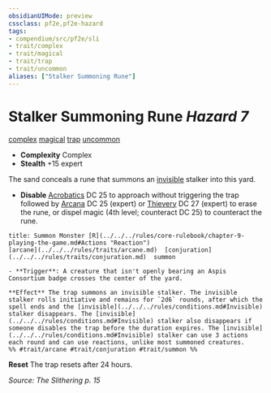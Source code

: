 ```yaml
---
obsidianUIMode: preview
cssclass: pf2e,pf2e-hazard
tags:
- compendium/src/pf2e/sli
- trait/complex
- trait/magical
- trait/trap
- trait/uncommon
aliases: ["Stalker Summoning Rune"]
---
```

# Stalker Summoning Rune *Hazard 7*  
[complex](../../../rules/traits/complex.md)  [magical](../../../rules/traits/magical.md)  [trap](../../../rules/traits/trap.md)  [uncommon](../../../rules/traits/uncommon.md)  

- **Complexity** Complex
- **Stealth** +15 expert  

The sand conceals a rune that summons an [invisible](../../../rules/conditions.md#Invisible) stalker into this yard.

- **Disable** [Acrobatics](../../skills.md#Acrobatics) DC 25 to approach without triggering the trap followed by [Arcana](../../skills.md#Arcana) DC 25 (expert) or [Thievery](../../skills.md#Thievery) DC 27 (expert) to erase the rune, or dispel magic (4th level; counteract DC 25) to counteract the rune.  
     
```ad-embed-ability
title: Summon Monster [R](../../../rules/core-rulebook/chapter-9-playing-the-game.md#Actions "Reaction")
[arcane](../../../rules/traits/arcane.md)  [conjuration](../../../rules/traits/conjuration.md)  summon  

- **Trigger**: A creature that isn't openly bearing an Aspis Consortium badge crosses the center of the yard.

**Effect** The trap summons an invisible stalker. The invisible stalker rolls initiative and remains for `2d6` rounds, after which the spell ends and the [invisible](../../../rules/conditions.md#Invisible) stalker disappears. The [invisible](../../../rules/conditions.md#Invisible) stalker also disappears if someone disables the trap before the duration expires. The [invisible](../../../rules/conditions.md#Invisible) stalker can use 3 actions each round and can use reactions, unlike most summoned creatures.  
%% #trait/arcane #trait/conjuration #trait/summon %%
```

**Reset** The trap resets after 24 hours.  

*Source: The Slithering p. 15*
